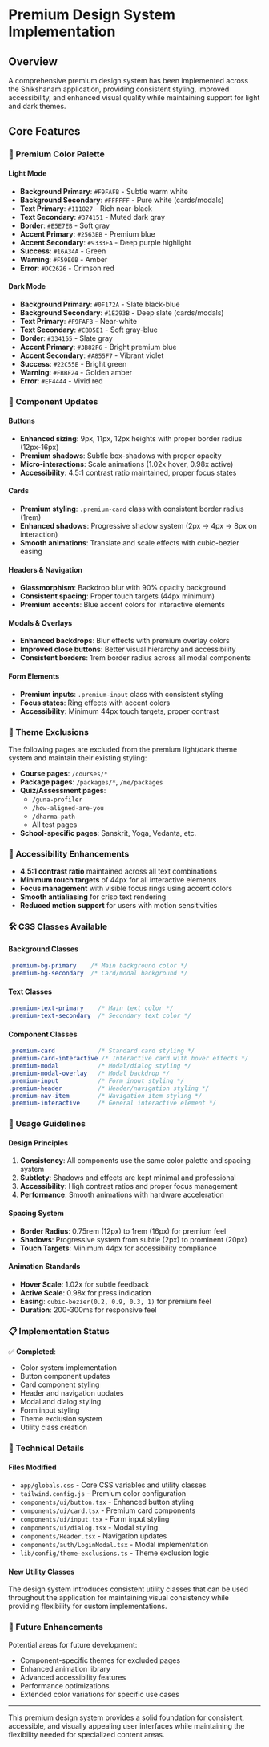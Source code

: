 # Premium Design System Implementation

## Overview
A comprehensive premium design system has been implemented across the Shikshanam application, providing consistent styling, improved accessibility, and enhanced visual quality while maintaining support for light and dark themes.

## Core Features

### 🎨 Premium Color Palette

#### Light Mode
- **Background Primary**: `#F9FAFB` - Subtle warm white
- **Background Secondary**: `#FFFFFF` - Pure white (cards/modals)
- **Text Primary**: `#111827` - Rich near-black
- **Text Secondary**: `#374151` - Muted dark gray
- **Border**: `#E5E7EB` - Soft gray
- **Accent Primary**: `#2563EB` - Premium blue
- **Accent Secondary**: `#9333EA` - Deep purple highlight
- **Success**: `#16A34A` - Green
- **Warning**: `#F59E0B` - Amber
- **Error**: `#DC2626` - Crimson red

#### Dark Mode
- **Background Primary**: `#0F172A` - Slate black-blue
- **Background Secondary**: `#1E293B` - Deep slate (cards/modals)
- **Text Primary**: `#F9FAFB` - Near-white
- **Text Secondary**: `#CBD5E1` - Soft gray-blue
- **Border**: `#334155` - Slate gray
- **Accent Primary**: `#3B82F6` - Bright premium blue
- **Accent Secondary**: `#A855F7` - Vibrant violet
- **Success**: `#22C55E` - Bright green
- **Warning**: `#FBBF24` - Golden amber
- **Error**: `#EF4444` - Vivid red

### 🔧 Component Updates

#### Buttons
- **Enhanced sizing**: 9px, 11px, 12px heights with proper border radius (12px-16px)
- **Premium shadows**: Subtle box-shadows with proper opacity
- **Micro-interactions**: Scale animations (1.02x hover, 0.98x active)
- **Accessibility**: 4.5:1 contrast ratio maintained, proper focus states

#### Cards
- **Premium styling**: `.premium-card` class with consistent border radius (1rem)
- **Enhanced shadows**: Progressive shadow system (2px → 4px → 8px on interaction)
- **Smooth animations**: Translate and scale effects with cubic-bezier easing

#### Headers & Navigation
- **Glassmorphism**: Backdrop blur with 90% opacity background
- **Consistent spacing**: Proper touch targets (44px minimum)
- **Premium accents**: Blue accent colors for interactive elements

#### Modals & Overlays
- **Enhanced backdrops**: Blur effects with premium overlay colors
- **Improved close buttons**: Better visual hierarchy and accessibility
- **Consistent borders**: 1rem border radius across all modal components

#### Form Elements
- **Premium inputs**: `.premium-input` class with consistent styling
- **Focus states**: Ring effects with accent colors
- **Accessibility**: Minimum 44px touch targets, proper contrast

### 🚫 Theme Exclusions

The following pages are excluded from the premium light/dark theme system and maintain their existing styling:

- **Course pages**: `/courses/*`
- **Package pages**: `/packages/*`, `/me/packages`
- **Quiz/Assessment pages**: 
  - `/guna-profiler`
  - `/how-aligned-are-you`
  - `/dharma-path`
  - All test pages
- **School-specific pages**: Sanskrit, Yoga, Vedanta, etc.

### 📱 Accessibility Enhancements

- **4.5:1 contrast ratio** maintained across all text combinations
- **Minimum touch targets** of 44px for all interactive elements
- **Focus management** with visible focus rings using accent colors
- **Smooth antialiasing** for crisp text rendering
- **Reduced motion support** for users with motion sensitivities

### 🛠 CSS Classes Available

#### Background Classes
```css
.premium-bg-primary    /* Main background color */
.premium-bg-secondary  /* Card/modal background */
```

#### Text Classes
```css
.premium-text-primary    /* Main text color */
.premium-text-secondary  /* Secondary text color */
```

#### Component Classes
```css
.premium-card            /* Standard card styling */
.premium-card-interactive /* Interactive card with hover effects */
.premium-modal           /* Modal/dialog styling */
.premium-modal-overlay   /* Modal backdrop */
.premium-input           /* Form input styling */
.premium-header          /* Header/navigation styling */
.premium-nav-item        /* Navigation item styling */
.premium-interactive     /* General interactive element */
```

### 🎯 Usage Guidelines

#### Design Principles
1. **Consistency**: All components use the same color palette and spacing system
2. **Subtlety**: Shadows and effects are kept minimal and professional
3. **Accessibility**: High contrast ratios and proper focus management
4. **Performance**: Smooth animations with hardware acceleration

#### Spacing System
- **Border Radius**: 0.75rem (12px) to 1rem (16px) for premium feel
- **Shadows**: Progressive system from subtle (2px) to prominent (20px)
- **Touch Targets**: Minimum 44px for accessibility compliance

#### Animation Standards
- **Hover Scale**: 1.02x for subtle feedback
- **Active Scale**: 0.98x for press indication
- **Easing**: `cubic-bezier(0.2, 0.9, 0.3, 1)` for premium feel
- **Duration**: 200-300ms for responsive feel

### 📋 Implementation Status

✅ **Completed**:
- Color system implementation
- Button component updates
- Card component styling
- Header and navigation updates
- Modal and dialog styling
- Form input styling
- Theme exclusion system
- Utility class creation

### 🔧 Technical Details

#### Files Modified
- `app/globals.css` - Core CSS variables and utility classes
- `tailwind.config.js` - Premium color configuration
- `components/ui/button.tsx` - Enhanced button styling
- `components/ui/card.tsx` - Premium card components
- `components/ui/input.tsx` - Form input styling
- `components/ui/dialog.tsx` - Modal styling
- `components/Header.tsx` - Navigation updates
- `components/auth/LoginModal.tsx` - Modal implementation
- `lib/config/theme-exclusions.ts` - Theme exclusion logic

#### New Utility Classes
The design system introduces consistent utility classes that can be used throughout the application for maintaining visual consistency while providing flexibility for custom implementations.

### 🚀 Future Enhancements

Potential areas for future development:
- Component-specific themes for excluded pages
- Enhanced animation library
- Advanced accessibility features
- Performance optimizations
- Extended color variations for specific use cases

---

This premium design system provides a solid foundation for consistent, accessible, and visually appealing user interfaces while maintaining the flexibility needed for specialized content areas.
